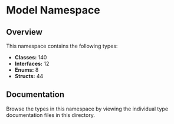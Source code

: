 # Model Namespace

## Overview

This namespace contains the following types:

- **Classes:** 140
- **Interfaces:** 12
- **Enums:** 8
- **Structs:** 44

## Documentation

Browse the types in this namespace by viewing the individual type documentation files in this directory.

